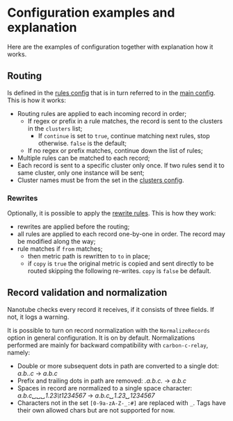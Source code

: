 # Configuration examples and explanation

Here are the examples of configuration together with explanation how it works.

## Routing

Is defined in the [rules config](rules.toml) that is in turn referred to in the [main config](config.toml). This is how it works:

- Routing rules are applied to each incoming record in order;
  - If regex or prefix in a rule matches, the record is sent to the clusters in the `clusters` list;
    - If `continue` is set to `true`, continue matching next rules, stop otherwise. `false` is the default;
  - If no regex or prefix matches, continue down the list of rules;
- Multiple rules can be matched to each record;
- Each record is sent to a specific cluster only once. If two rules send it to same cluster, only one instance will be sent;
- Cluster names must be from the set in the [clusters config](clusters.toml).

### Rewrites

Optionally, it is possible to apply the [rewrite rules](rewrite.toml). This is how they work:

- rewrites are applied before the routing;
- all rules are applied to each record one-by-one in order. The record may be modified along the way;
- rule matches if `from` matches;
  - then metric path is rewritten to `to` in place;
  - if `copy` is `true` the original metric is copied and sent directly to be routed skipping the following re-writes. `copy` is `false` be default.

## Record validation and normalization

Nanotube checks every record it receives, if it consists of three fields. If not, it logs a warning.

It is possible to turn on record normalization with the `NormalizeRecords` option in general configuration. It is on by default. Normalizations performed are mainly for backward compatibility with `carbon-c-relay`, namely:

- Double or more subsequent dots in path are converted to a single dot: *a.b..c* -> *a.b.c*
- Prefix and trailing dots in path are removed: *.a.b.c.* -> *a.b.c*
- Spaces in record are normalized to a single space character: *a.b.c␣␣␣1.23\t1234567* -> *a.b.c␣1.23␣1234567*
- Characters not in the set `[0-9a-zA-Z-_:#]` are replaced with `_`. Tags have their own allowed chars but are not supported for now.

